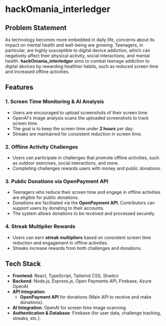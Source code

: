 # hackOmania_interledger

## Problem Statement
As technology becomes more embedded in daily life, concerns about its impact on mental health and well-being are growing. Teenagers, in particular, are highly susceptible to digital device addiction, which can negatively affect their physical activity, social interactions, and mental health. **hackOmania_interledger** aims to combat teenage addiction to digital devices by rewarding healthier habits, such as reduced screen time and increased offline activities.

## Features

### 1. **Screen Time Monitoring & AI Analysis**
   - Users are encouraged to upload screenshots of their screen time.
   - OpenAI's image analysis scans the uploaded screenshots to track screen time.
   - The goal is to keep the screen time under **2 hours** per day.
   - Streaks are maintained for consistent reduction in screen time.

### 2. **Offline Activity Challenges**
   - Users can participate in challenges that promote offline activities, such as outdoor exercises, social interactions, and more.
   - Completing challenges rewards users with money and public donations.

### 3. **Public Donations via OpenPayment API**
   - Teenagers who reduce their screen time and engage in offline activities are eligible for public donations.
   - Donations are facilitated via the **OpenPayment API**. Contributors can support users by donating to their accounts.
   - The system allows donations to be received and processed securely.
   
### 4. **Streak Multiplier Rewards**
   - Users can earn **streak multipliers** based on consistent screen time reduction and engagement in offline activities.
   - Streaks increase rewards from both challenges and donations.

## Tech Stack
- **Frontend**: React, TypeScript, Tailwind CSS, Shadcn
- **Backend**: Node.js, Express.js, Open Payments API, Firebase, Azure OpenAI
- **API Integration**: 
   - **OpenPayment API** for donations (Main API to receive and make donations).
- **AI Integration**: OpenAI for screen time image scanning.
- **Authentication & Database**: Firebase (for user data, challenge tracking, streaks, etc.).

